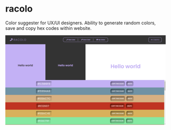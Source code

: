 # racolo
Color suggester for UX/UI designers. Ability to generate random colors, save and copy hex codes within website.


![Racolo Screenshot](https://github.com/kemalozvarol2/racolo/blob/master/ss.PNG)

